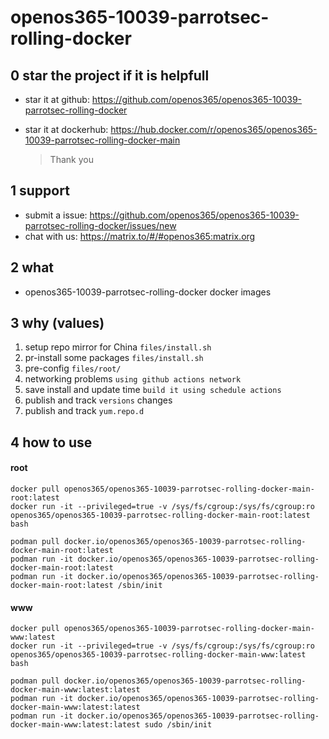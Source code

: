 # openos365-10039-parrotsec-rolling-docker

## 0 star the project if it is helpfull

* star it at github: https://github.com/openos365/openos365-10039-parrotsec-rolling-docker
* star it at dockerhub: https://hub.docker.com/r/openos365/openos365-10039-parrotsec-rolling-docker-main

  > Thank you

## 1 support

* submit a issue: https://github.com/openos365/openos365-10039-parrotsec-rolling-docker/issues/new
* chat with us: https://matrix.to/#/#openos365:matrix.org

## 2 what

* openos365-10039-parrotsec-rolling-docker docker images
  
## 3 why (values)

1. setup repo mirror for China `files/install.sh`
1. pr-install some packages `files/install.sh`
1. pre-config `files/root/`
1. networking problems `using github actions network`
1. save install and update time `build it using schedule actions`
1. publish and track `versions` changes
1. publish and track `yum.repo.d`

## 4 how to use

#### root
```
docker pull openos365/openos365-10039-parrotsec-rolling-docker-main-root:latest
docker run -it --privileged=true -v /sys/fs/cgroup:/sys/fs/cgroup:ro openos365/openos365-10039-parrotsec-rolling-docker-main-root:latest bash

podman pull docker.io/openos365/openos365-10039-parrotsec-rolling-docker-main-root:latest
podman run -it docker.io/openos365/openos365-10039-parrotsec-rolling-docker-main-root:latest
podman run -it docker.io/openos365/openos365-10039-parrotsec-rolling-docker-main-root:latest /sbin/init
```
#### www

```
docker pull openos365/openos365-10039-parrotsec-rolling-docker-main-www:latest
docker run -it --privileged=true -v /sys/fs/cgroup:/sys/fs/cgroup:ro openos365/openos365-10039-parrotsec-rolling-docker-main-www:latest bash

podman pull docker.io/openos365/openos365-10039-parrotsec-rolling-docker-main-www:latest:latest
podman run -it docker.io/openos365/openos365-10039-parrotsec-rolling-docker-main-www:latest:latest
podman run -it docker.io/openos365/openos365-10039-parrotsec-rolling-docker-main-www:latest:latest sudo /sbin/init
```
